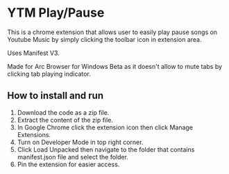 # YTM Play/Pause

This is a chrome extension that allows user to easily play pause songs on Youtube Music by simply clicking the toolbar icon in extension area.

Uses Manifest V3.

Made for Arc Browser for Windows Beta as it doesn't allow to mute tabs by clicking tab playing indicator.

## How to install and run

1) Download the code as a zip file.
2) Extract the content of the zip file.
3) In Google Chrome click the extension icon then click Manage Extensions.
4) Turn on Developer Mode in top right corner.
5) Click Load Unpacked then navigate to the folder that contains manifest.json file and select the folder.
6) Pin the extension for easier access.